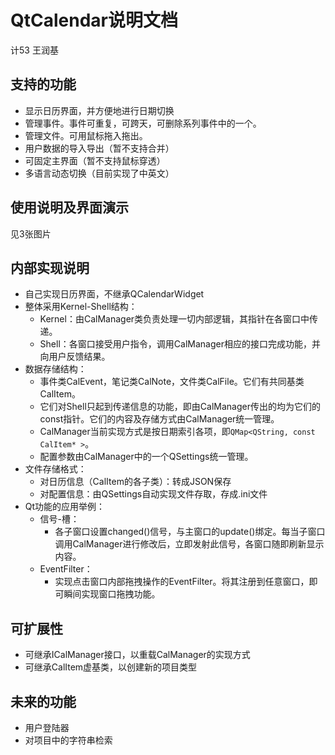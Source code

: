 # QtCalendar说明文档

计53 王润基

## 支持的功能

* 显示日历界面，并方便地进行日期切换
* 管理事件。事件可重复，可跨天，可删除系列事件中的一个。
* 管理文件。可用鼠标拖入拖出。
* 用户数据的导入导出（暂不支持合并）
* 可固定主界面（暂不支持鼠标穿透）
* 多语言动态切换（目前实现了中英文）

## 使用说明及界面演示

见3张图片

## 内部实现说明

* 自己实现日历界面，不继承QCalendarWidget
* 整体采用Kernel-Shell结构：
  * Kernel：由CalManager类负责处理一切内部逻辑，其指针在各窗口中传递。
  * Shell：各窗口接受用户指令，调用CalManager相应的接口完成功能，并向用户反馈结果。
* 数据存储结构：
  * 事件类CalEvent，笔记类CalNote，文件类CalFile。它们有共同基类CalItem。
  * 它们对Shell只起到传递信息的功能，即由CalManager传出的均为它们的const指针。它们的内容及存储方式由CalManager统一管理。
  * CalManager当前实现方式是按日期索引各项，即`QMap<QString, const CalItem* >`。
  * 配置参数由CalManager中的一个QSettings统一管理。
* 文件存储格式：
  * 对日历信息（CalItem的各子类）：转成JSON保存
  * 对配置信息：由QSettings自动实现文件存取，存成.ini文件
* Qt功能的应用举例：
  * 信号-槽：
    * 各子窗口设置changed()信号，与主窗口的update()绑定。每当子窗口调用CalManager进行修改后，立即发射此信号，各窗口随即刷新显示内容。
  * EventFilter：
    * 实现点击窗口内部拖拽操作的EventFilter。将其注册到任意窗口，即可瞬间实现窗口拖拽功能。

## 可扩展性

* 可继承ICalManager接口，以重载CalManager的实现方式
* 可继承CalItem虚基类，以创建新的项目类型

## 未来的功能

* 用户登陆器
* 对项目中的字符串检索